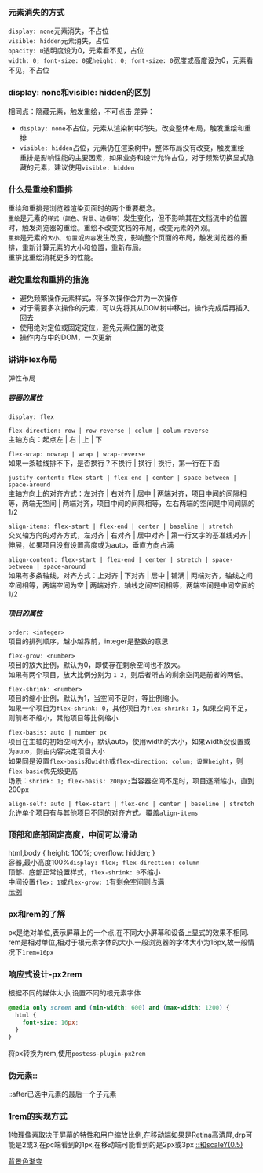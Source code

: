 ### 元素消失的方式
`display: none`元素消失，不占位  
`visible: hidden`元素消失，占位  
`opacity: 0`透明度设为0，元素看不见，占位  
`width: 0; font-size: 0`或`height: 0; font-size: 0`宽度或高度设为0，元素看不见，不占位

### display: none和visible: hidden的区别
相同点：隐藏元素，触发重绘，不可点击
差异：
* `display: none`不占位，元素从渲染树中消失，改变整体布局，触发重绘和重排
* `visible: hidden`占位，元素仍在渲染树中，整体布局没有改变，触发重绘  
重排是影响性能的主要因素，如果业务和设计允许占位，对于频繁切换显式隐藏的元素，建议使用`visible: hidden`  

### 什么是重绘和重排
重绘和重排是浏览器渲染页面时的两个重要概念。  
`重绘`是元素的`样式（颜色、背景、边框等）`发生变化，但不影响其在文档流中的位置时，触发浏览器的重绘。重绘不改变文档的布局，改变元素的外观。  
`重排`是元素的`大小`、`位置`或`内容`发生改变，影响整个页面的布局，触发浏览器的重排，重新计算元素的大小和位置，重新布局。  
重排比重绘消耗更多的性能。

### 避免重绘和重排的措施
* 避免频繁操作元素样式，将多次操作合并为一次操作
* 对于需要多次操作的元素，可以先将其从DOM树中移出，操作完成后再插入回去
* 使用绝对定位或固定定位，避免元素位置的改变
* 操作内存中的DOM，一次更新

### 讲讲Flex布局
弹性布局  
##### 容器的属性  
`display: flex`  

`flex-direction: row | row-reverse | colum | colum-reverse`  
主轴方向：起点左 | 右 | 上 | 下  

`flex-wrap: nowrap | wrap | wrap-reverse`  
如果一条轴线排不下，是否换行？不换行 | 换行 | 换行，第一行在下面  

`justify-content: flex-start | flex-end | center | space-between | space-around`  
主轴方向上的对齐方式：左对齐 | 右对齐 | 居中 | 两端对齐，项目中间的间隔相等，两端无空间 | 两端对齐，项目中间的间隔相等，左右两端的空间是中间间隔的1/2
 
`align-items: flex-start | flex-end | center | baseline | stretch`  
交叉轴方向的对齐方式，左对齐 | 右对齐 | 居中对齐 | 第一行文字的基准线对齐 | 伸展，如果项目没有设置高度或为auto，垂直方向占满  

`align-content: flex-start | flex-end | center | stretch | space-between | space-around`  
如果有多条轴线，对齐方式：上对齐 | 下对齐 | 居中 | 铺满 | 两端对齐，轴线之间空间相等，两端空间为空 | 两端对齐，轴线之间空间相等，两端空间是中间空间的1/2  

##### 项目的属性
`order: <integer>`  
项目的排列顺序，越小越靠前，integer是整数的意思  

`flex-grow: <number>`  
项目的放大比例，默认为0，即使存在剩余空间也不放大。  
如果有两个项目，放大比例分别为 `1 2`，则后者所占的剩余空间是前者的两倍。 

`flex-shrink: <number>`  
项目的缩小比例，默认为1，当空间不足时，等比例缩小。  
如果一个项目为`flex-shrink: 0`，其他项目为`flex-shrink: 1`，如果空间不足，则前者不缩小，其他项目等比例缩小  

`flex-basis: auto | number px`  
项目在主轴的初始空间大小，默认auto，使用width的大小，如果width没设置或为auto，则由内容决定项目大小  
如果同是设置`flex-basis`和`width`或`flex-direction: colum; 设置height`，则`flex-basic`优先级更高  
场景：`shrink: 1; flex-basis: 200px;`当容器空间不足时，项目逐渐缩小，直到200px  

`align-self: auto | flex-start | flex-end | center | baseline | stretch`  
允许单个项目有与其他项目不同的对齐方式。覆盖`align-items`  
### 顶部和底部固定高度，中间可以滑动
html,body { height: 100%; overflow: hidden; }  
容器,最小高度100%`display: flex; flex-direction: column`  
顶部、底部正常设置样式，`flex-shrink: 0`不缩小  
中间设置`flex: 1`或`flex-grow: 1`有剩余空间则占满  
[示例](./css/%E9%A1%B6%E9%83%A8%E5%92%8C%E5%BA%95%E9%83%A8%E5%9B%BA%E5%AE%9A%E9%AB%98%E5%BA%A6%EF%BC%8C%E4%B8%AD%E9%97%B4%E5%8F%AF%E4%BB%A5%E6%BB%91%E5%8A%A8.html)

### px和rem的了解
px是绝对单位,表示屏幕上的一个点,在不同大小屏幕和设备上显式的效果不相同.  
rem是相对单位,相对于根元素字体的大小.一般浏览器的字体大小为16px,故一般情况下`1rem=16px`  

### 响应式设计-px2rem
根据不同的媒体大小,设置不同的根元素字体
```Css
@media only screen and (min-width: 600) and (max-width: 1200) {
  html {
    font-size: 16px;
  }
}
```
将px转换为rem,使用`postcss-plugin-px2rem`  

### 伪元素::
::after已选中元素的最后一个子元素

### 1rem的实现方式
1物理像素取决于屏幕的特性和用户缩放比例,在移动端如果是Retina高清屏,drp可能是2或3,在pc端看到的1px,在移动端可能看到的是2px或3px
[::和scaleY(0.5)](./css/%E4%BC%AA%E5%85%83%E7%B4%A0%E5%92%8CscaleY.html)

[背景色渐变](./css/%E8%83%8C%E6%99%AF%E8%89%B2%E6%B8%90%E5%8F%98.html)
